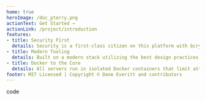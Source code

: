 ```yaml
---
home: true
heroImage: /doc_pterry.png
actionText: Get Started →
actionLink: /project/introduction
features:
- title: Security First
  details: Security is a first-class citizen on this platform with bcrypt hashing, AES-256-CBC encryption, and HTTPS support out of the box.
- title: Modern Tooling
  details: Built on a modern stack utilizing the best design practices that make it easy to jump in and make modifications.
- title: Docker to the Core
  details: All servers run in isolated Docker containers that limit attack vectors, provide strict resource limits, and provide environments tailored to each specific game.
footer: MIT Licensed | Copyright © Dane Everitt and contributors
---
```

code
